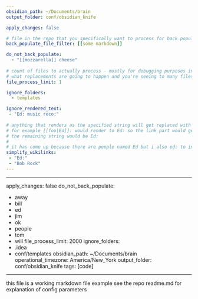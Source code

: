 ```yaml
---
obsidian_path: ~/Documents/brain
output_folder: conf/obsidian_knife

apply_changes: false

# file in the repo that you specifically want to process for back populating - used for debugging purposes
back_populate_file_filter: [[some markdown]]

do_not_back_populate: 
  - "[[mozzarella]] cheese"
  
# count of files to actually process - mostly for debugging purposes in case you want to find out
# what replacements are going to happen and you're seeing to many files
file_process_limit: 1

ignore_folders:
  - templates

ignore_rendered_text:
 - "Ed: music reco:"
 
# anything that renders as the specified string will get replaced with the specified string
# for example [[foo|Ed]]: would render to Ed: so the link part would get replaced with Ed so
# the remaining string would be Ed:
#
# it has come up because there are people named Ed but i also ed: to indicate editorial
simplify_wikilinks:
 - "Ed:"
 - "Bob Rock"
---
```


---
apply_changes: false
do_not_back_populate:
  - away
  - bill
  - ed
  - jim
  - ok
  - people
  - tom
  - will
file_process_limit: 2000
ignore_folders:
  - .idea
  - conf/templates
obsidian_path: ~/Documents/brain
operational_timezone: America/New_York
output_folder: conf/obsidian_knife
tags: [code]
---

this file is a working markdown file example see the repo readme.md for explanation of config parameters
